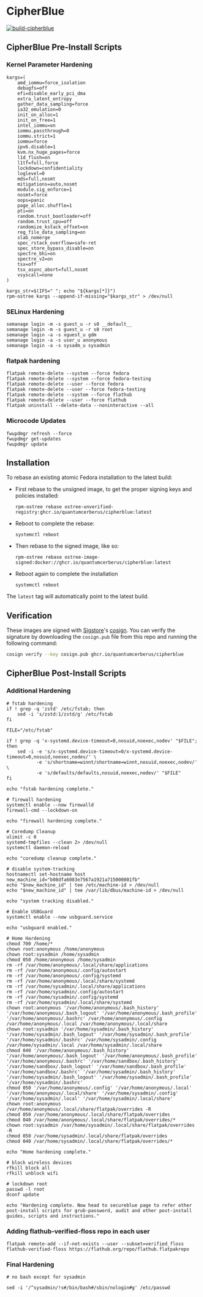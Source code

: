 # CipherBlue &nbsp; 

[![build-cipherblue](https://github.com/quantumcerberus/cipherblue/actions/workflows/build.yml/badge.svg)](https://github.com/quantumcerberus/cipherblue/actions/workflows/build.yml)

## CipherBlue Pre-Install Scripts

### Kernel Parameter Hardening

```
kargs=(
    amd_iommu=force_isolation
    debugfs=off
    efi=disable_early_pci_dma
    extra_latent_entropy
    gather_data_sampling=force
    ia32_emulation=0
    init_on_alloc=1
    init_on_free=1
    intel_iommu=on
    iommu.passthrough=0
    iommu.strict=1
    iommu=force
    ipv6.disable=1
    kvm.nx_huge_pages=force
    l1d_flush=on
    l1tf=full,force
    lockdown=confidentiality
    loglevel=0
    mds=full,nosmt
    mitigations=auto,nosmt
    module.sig_enforce=1
    nosmt=force
    oops=panic
    page_alloc.shuffle=1
    pti=on
    random.trust_bootloader=off
    random.trust_cpu=off
    randomize_kstack_offset=on
    reg_file_data_sampling=on
    slab_nomerge
    spec_rstack_overflow=safe-ret
    spec_store_bypass_disable=on
    spectre_bhi=on
    spectre_v2=on
    tsx=off
    tsx_async_abort=full,nosmt
    vsyscall=none
)

kargs_str=$(IFS=" "; echo "${kargs[*]}")
rpm-ostree kargs --append-if-missing="$kargs_str" > /dev/null
```

### SELinux Hardening

```
semanage login -m -s guest_u -r s0 __default__
semanage login -m -s guest_u -r s0 root
semanage login -a -s xguest_u gdm
semanage login -a -s user_u anonymous
semanage login -a -s sysadm_u sysadmin
```

### flatpak hardening

```
flatpak remote-delete --system --force fedora
flatpak remote-delete --system --force fedora-testing
flatpak remote-delete --user --force fedora
flatpak remote-delete --user --force fedora-testing
flatpak remote-delete --system --force flathub
flatpak remote-delete --user --force flathub
flatpak uninstall --delete-data --noninteractive --all
```

### Microcode Updates

```
fwupdmgr refresh --force
fwupdmgr get-updates
fwupdmgr update
```

## Installation

To rebase an existing atomic Fedora installation to the latest build:

- First rebase to the unsigned image, to get the proper signing keys and policies installed:
  ```
  rpm-ostree rebase ostree-unverified-registry:ghcr.io/quantumcerberus/cipherblue:latest
  ```
- Reboot to complete the rebase:
  ```
  systemctl reboot
  ```
- Then rebase to the signed image, like so:
  ```
  rpm-ostree rebase ostree-image-signed:docker://ghcr.io/quantumcerberus/cipherblue:latest
  ```
- Reboot again to complete the installation
  ```
  systemctl reboot
  ```

The `latest` tag will automatically point to the latest build.

## Verification

These images are signed with [Sigstore](https://www.sigstore.dev/)'s [cosign](https://github.com/sigstore/cosign). You can verify the signature by downloading the `cosign.pub` file from this repo and running the following command:

```bash
cosign verify --key cosign.pub ghcr.io/quantumcerberus/cipherblue
```

## CipherBlue Post-Install Scripts

### Additional Hardening

```
# fstab hardening
if ! grep -q 'zstd' /etc/fstab; then
    sed -i 's/zstd:1/zstd/g' /etc/fstab
fi

FILE="/etc/fstab"

if ! grep -q 'x-systemd.device-timeout=0,nosuid,noexec,nodev' "$FILE"; then
    sed -i -e 's/x-systemd.device-timeout=0/x-systemd.device-timeout=0,nosuid,noexec,nodev/' \
           -e 's/shortname=winnt/shortname=winnt,nosuid,noexec,nodev/' \
           -e 's/defaults/defaults,nosuid,noexec,nodev/' "$FILE"
fi

echo "fstab hardening complete."

# firewall hardening
systemctl enable --now firewalld
firewall-cmd --lockdown-on

echo "firewall hardening complete."

# Coredump Cleanup
ulimit -c 0
systemd-tmpfiles --clean 2> /dev/null
systemctl daemon-reload

echo "coredump cleanup complete."

# disable system-tracking
hostnamectl set-hostname host
new_machine_id="b08dfa6083e7567a1921a715000001fb"
echo "$new_machine_id" | tee /etc/machine-id > /dev/null
echo "$new_machine_id" | tee /var/lib/dbus/machine-id > /dev/null

echo "system tracking disabled."

# Enable USBGuard
systemctl enable --now usbguard.service

echo "usbguard enabled."

# Home Hardening
chmod 700 /home/*
chown root:anonymous /home/anonymous
chown root:sysadmin /home/sysadmin
chmod 050 /home/anonymous /home/sysadmin
rm -rf /var/home/anonymous/.local/share/applications
rm -rf /var/home/anonymous/.config/autostart
rm -rf /var/home/anonymous/.config/systemd
rm -rf /var/home/anonymous/.local/share/systemd
rm -rf /var/home/sysadmin/.local/share/applications
rm -rf /var/home/sysadmin/.config/autostart
rm -rf /var/home/sysadmin/.config/systemd
rm -rf /var/home/sysadmin/.local/share/systemd
chown root:anonymous '/var/home/anonymous/.bash_history' '/var/home/anonymous/.bash_logout' '/var/home/anonymous/.bash_profile' '/var/home/anonymous/.bashrc' /var/home/anonymous/.config /var/home/anonymous/.local /var/home/anonymous/.local/share
chown root:sysadmin '/var/home/sysadmin/.bash_history' '/var/home/sysadmin/.bash_logout' '/var/home/sysadmin/.bash_profile' '/var/home/sysadmin/.bashrc' /var/home/sysadmin/.config /var/home/sysadmin/.local /var/home/sysadmin/.local/share
chmod 040 '/var/home/anonymous/.bash_history' '/var/home/anonymous/.bash_logout' '/var/home/anonymous/.bash_profile' '/var/home/anonymous/.bashrc' '/var/home/sandbox/.bash_history' '/var/home/sandbox/.bash_logout' '/var/home/sandbox/.bash_profile' '/var/home/sandbox/.bashrc' '/var/home/sysadmin/.bash_history' '/var/home/sysadmin/.bash_logout' '/var/home/sysadmin/.bash_profile' '/var/home/sysadmin/.bashrc'
chmod 050 '/var/home/anonymous/.config' '/var/home/anonymous/.local' '/var/home/anonymous/.local/share' '/var/home/sysadmin/.config' '/var/home/sysadmin/.local' '/var/home/sysadmin/.local/share'
chown root:anonymous /var/home/anonymous/.local/share/flatpak/overrides -R
chmod 050 /var/home/anonymous/.local/share/flatpak/overrides
chmod 040 /var/home/anonymous/.local/share/flatpak/overrides/*
chown root:sysadmin /var/home/sysadmin/.local/share/flatpak/overrides -R
chmod 050 /var/home/sysadmin/.local/share/flatpak/overrides
chmod 040 /var/home/sysadmin/.local/share/flatpak/overrides/*

echo "Home hardening complete."

# block wireless devices
rfkill block all
rfkill unblock wifi

# lockdown root
passwd -l root
dconf update

echo "Hardening complete. Now head to secureblue page to refer other post-install scripts for grub-password, audit and other post-install guides, scripts and instructions."
```

### Adding flathub-verified-floss repo in each user

```
flatpak remote-add --if-not-exists --user --subset=verified_floss flathub-verified-floss https://flathub.org/repo/flathub.flatpakrepo
```

### Final Hardening

```
# no bash except for sysadmin

sed -i '/^sysadmin/!s#/bin/bash#/sbin/nologin#g' /etc/passwd
```
